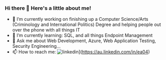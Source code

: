 ### Hi there 👋 Here's a little about me!

<!--
**eleans412/eleans412** is a ✨ _special_ ✨ repository because its `README.md` (this file) appears on your GitHub profile.

Here are some ideas to get you started:

- 🔭 I’m currently working on ...
- 🌱 I’m currently learning ...
- 👯 I’m looking to collaborate on ...
- 🤔 I’m looking for help with ...
- 💬 Ask me about ...
- 📫 How to reach me: ...
- 😄 Pronouns: ...
- ⚡ Fun fact: ...
-->
- 🔭 I’m currently working on finishing up a Computer Science/Arts (Criminology and International Politics) Degree and helping people out over the phone with all things IT
- 🌱 I’m currently learning: SQL, and all things Endpoint Management
- 💬 Ask me about Web Development, Azure, Web Application Testing, Security Engineering...
- 📫 How to reach me:
![linkedin](https://img.shields.io/badge/LinkedIn-0077B5?style=for-the-badge&logo=linkedin&logoColor=white)](https://au.linkedin.com/in/ea04)


